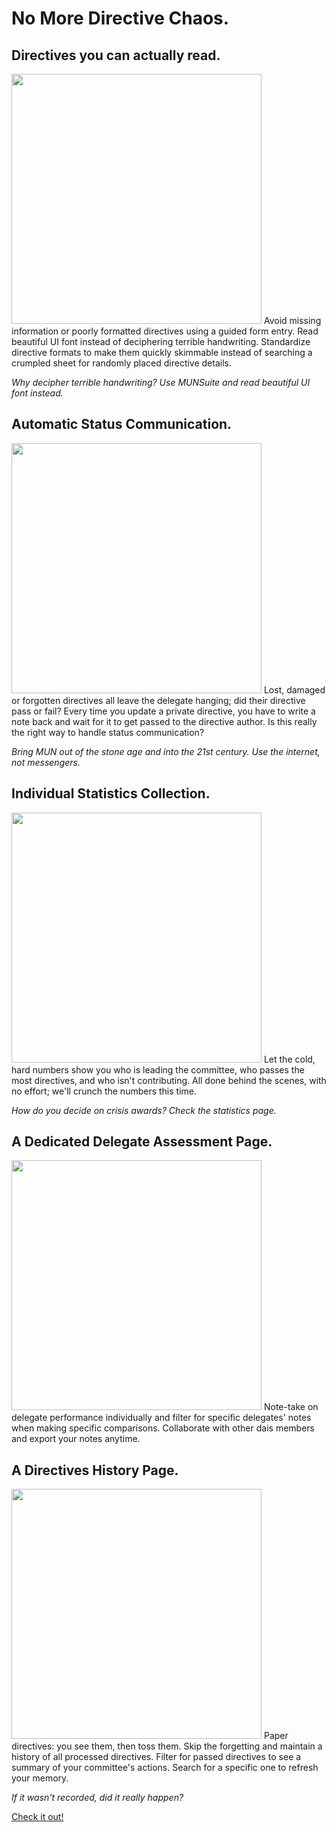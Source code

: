 # No More Directive Chaos.

## Directives you can actually read.
<img width="400px" src="https://munsuite.com/static/media/inbox.ed43803ab15fcf0b4f9c.png"></img>
Avoid missing information or poorly formatted directives using a guided form entry. Read beautiful UI font instead of deciphering terrible handwriting. Standardize directive formats to make them quickly skimmable instead of searching a crumpled sheet for randomly placed directive details.

_Why decipher terrible handwriting? Use MUNSuite and read beautiful UI font instead._

## Automatic Status Communication.
<img width="400px" src="https://munsuite.com/static/media/delside.78b600d75c560c38f822.png"></img>
Lost, damaged or forgotten directives all leave the delegate hanging; did their directive pass or fail? Every time you update a private directive, you have to write a note back and wait for it to get passed to the directive author. Is this really the right way to handle status communication?

_Bring MUN out of the stone age and into the 21st century. Use the internet, not messengers._

## Individual Statistics Collection.
<img width="400px" src="https://munsuite.com/static/media/statistics.bd9c9db64b1839346f2d.png"></img>
Let the cold, hard numbers show you who is leading the committee, who passes the most directives, and who isn't contributing. All done behind the scenes, with no effort; we'll crunch the numbers this time.

_How do you decide on crisis awards? Check the statistics page._

## A Dedicated Delegate Assessment Page.
<img width="400px" src="https://munsuite.com/static/media/notes.cc4d838623dc9bbff075.png"></img>
Note-take on delegate performance individually and filter for specific delegates' notes when making specific comparisons. Collaborate with other dais members and export your notes anytime.

## A Directives History Page.
<img width="400px" src="https://munsuite.com/static/media/history.8254426bc9705ea670c6.png"></img>
Paper directives: you see them, then toss them. Skip the forgetting and maintain a history of all processed directives. Filter for passed directives to see a summary of your committee's actions. Search for a specific one to refresh your memory.

_If it wasn't recorded, did it really happen?_

<a href="https://munsuite.com">Check it out!</a>
